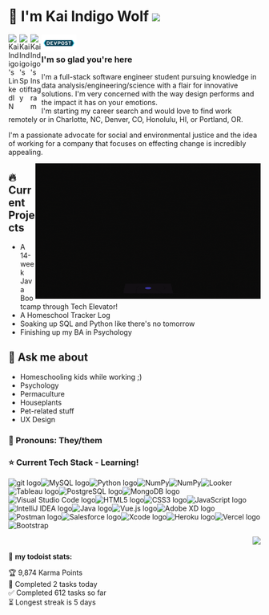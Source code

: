 # 🐺 I'm Kai Indigo Wolf  ![](https://visitor-badge.glitch.me/badge?page_id=indigow0lf.indigow0lf)

<a href="https://www.linkedin.com/in/indigowolf/">
  <img align="left" alt="Kai Indigo's LinkedIN" width="22px" src="https://raw.githubusercontent.com/peterthehan/peterthehan/master/assets/linkedin.svg" />
</a><a href="https://open.spotify.com/user/vjj98sn4y4ul42h310k2yzrk7?si=2nNnaO-aTW-cYC6ZaHuvFg">
  <img align="left" alt="Kai Indigo's Spotify" width="22px" src="https://github.com/IndigoW0lf/IndigoW0lf/blob/20c6f5cb222f0daefe7ad38bc61f0266db44535c/3D-spotify-logo-premium-PNG.png" />
</a>
<a href="https://www.instagram.com/indigow0lf/">
  <img align="left" alt="Kai Indigo's Instagram" width="22px" src="https://raw.githubusercontent.com/hussainweb/hussainweb/main/icons/instagram.png" />
</a><a href="https://devpost.com/IndigoW0lf?ref_content=user-portfolio&ref_feature=portfolio&ref_medium=global-nav">
  <img align="left" alt="Kai Indigo's DevPost" width="70px"src="https://github.com/IndigoW0lf/IndigoW0lf/blob/28ed449d1dea368da01f918ac9d2880c31c76fb2/Devpost_Icon.png" />
</a>
  <br>

### I'm so glad you're here 

I'm a full-stack software engineer student pursuing knowledge in data analysis/engineering/science with a flair for innovative solutions. I'm very concerned with the way design performs and the impact it has on your emotions.  
I'm starting my career search and would love to find work remotely or in Charlotte, NC, Denver, CO, Honolulu, HI, or Portland, OR.

I'm a passionate advocate for social and environmental justice and the idea of working for a company that focuses on effecting change is incredibly appealing.

<img align="right" alt="GIF" src="https://github.com/IndigoW0lf/IndigoW0lf/blob/8fd6f0dbc30c2ffb631afb85ed188c1dc8dac3ad/CatGirlGif.gif" width="450" height="270"/>  

## 🔥 Current Projects
* A 14-week Java Bootcamp through Tech Elevator!
* A Homeschool Tracker Log
* Soaking up SQL and Python like there's no tomorrow
* Finishing up my BA in Psychology

## 💬 Ask me about
* Homeschooling kids while working ;)
* Psychology
* Permaculture
* Houseplants
* Pet-related stuff
* UX Design

### 💟 Pronouns: They/them

### ⭐️ Current Tech Stack - Learning!

<img src="https://img.shields.io/badge/git-0b0b0a?logo=git&logoColor=b63a65" alt="git logo" title="git" height="25" /><img
src="https://img.shields.io/badge/MySQL-0b0b0a?logo=MySQL&logoColor=b63a65" alt="MySQL logo" title="MySQL" height="25" /><img
src="https://img.shields.io/badge/Python-0b0b0a?logo=python&logoColor=b63a65" alt="Python logo" title="Python" height="25" /><img
src="https://img.shields.io/badge/NumPy-0b0b0a?logo=NumPy&logoColor=b63a65" alt="NumPy" title="NumPy" height="25" /><img
src="https://img.shields.io/badge/NumPy-0b0b0a?logo=NumPy&logoColor=b63a65" alt="NumPy" title="NumPy" height="25" /><img                                   src="https://img.shields.io/badge/Looker-0b0b0a?logo=Looker&logoColor=b63a65" alt="Looker" title="Looker" height="25" /><img
src="https://img.shields.io/badge/Tableau-0b0b0a?logo=Tableau&logoColor=b63a65" alt="Tableau logo" title="Tableau" height="25" /><img
src="https://img.shields.io/badge/PostgreSQL-0b0b0a?logo=PostgreSQL&logoColor=b63a65" alt="PostgreSQL logo" title="PostgreSQL" height="25" /><img
src="https://img.shields.io/badge/MongoDB-0b0b0a?logo=mongodb&logoColor=b63a65" alt="MongoDB logo" title="MongoDB" height="25" /><img src="https://img.shields.io/badge/VS%20Code-0b0b0a?logo=visual-studio-code&logoColor=b63a65" alt="Visual Studio Code logo" title="Visual Studio Code" height="25"/><img
src="https://img.shields.io/badge/HTML5-0b0b0a?logo=html5&logoColor=b63a65" alt="HTML5 logo" title="HTML5" height="25" /><img src="https://img.shields.io/badge/CSS3-0b0b0a?logo=css3&logoColor=b63a65" alt="CSS3 logo" title="CSS3" height="25" /><img src="https://img.shields.io/badge/JavaScript-0b0b0a?logo=javascript&logoColor=b63a65" alt="JavaScript logo" title="JavaScript" height="25" /><img  src="https://img.shields.io/badge/IntelliJ-0b0b0a?logo=IntelliJIDEA&logoColor=b63a65" alt="IntelliJ IDEA logo" title="IntelliJ IDEA" height="25" /><img src="https://img.shields.io/badge/Java-0b0b0a?logo=Java&logoColor=b63a65" alt="Java logo" title="Java" height="25" /><img src="https://img.shields.io/badge/Vue.js-0b0b0a?logo=Vue.js&logoColor=b63a65" alt="Vue.js logo" title="Vue.js" height="25" /><img src="https://img.shields.io/badge/AdobeXD-0b0b0a?logo=AdobeXD&logoColor=b63a65" alt="Adobe XD logo" title="Adobe XD" height="25" /><img src="https://img.shields.io/badge/Postman-0b0b0a?logo=Postman&logoColor=b63a65" alt="Postman logo" title="Postman" height="25" /><img src="https://img.shields.io/badge/Salesforce-0b0b0a?logo=Salesforce&logoColor=b63a65" alt="Salesforce logo" title="Salesforce" height="25" /><img src="https://img.shields.io/badge/Xcode-0b0b0a?logo=Xcode&logoColor=b63a65" alt="Xcode logo" title="Xcode" height="25" /><img src="https://img.shields.io/badge/Heroku-0b0b0a?logo=Heroku&logoColor=b63a65" alt="Heroku logo" title="Heroku" height="25" /><img src="https://img.shields.io/badge/Vercel-0b0b0a?logo=Vercel&logoColor=b63a65" alt="Vercel logo" title="Vercel" height="25" /><img src="https://img.shields.io/badge/Bootstrap-0b0b0a?logo=Bootstrap&logoColor=b63a65" alt="Bootstrap" title="Bootstrap" height="25" />

<a href="https://github.com/anuraghazra/github-readme-stats">
  <img align="right" src="https://github-readme-stats.vercel.app/api/top-langs/?username=indigow0lf&langs_count=10&layout=compact&bg_color=0b0b0a&text_color=b63a65&title_color=7f60e6&hide_border=true&card_width= 500&custom_title=Languages I'm Using"/>
</a><br>


🚧 **my todoist stats:**
<!-- TODO-IST:START -->
🏆  9,874 Karma Points           
🌸  Completed 2 tasks today           
✅  Completed 612 tasks so far           
⏳  Longest streak is 5 days
<!-- TODO-IST:END -->


